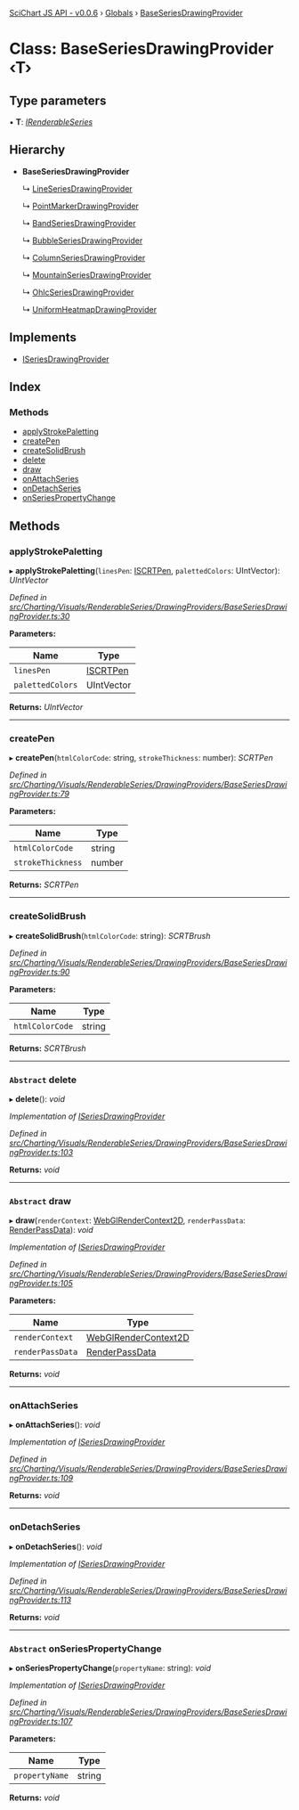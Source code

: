 [SciChart JS API - v0.0.6](../README.md) › [Globals](../globals.md) › [BaseSeriesDrawingProvider](baseseriesdrawingprovider.md)

# Class: BaseSeriesDrawingProvider ‹**T**›

## Type parameters

▪ **T**: *[IRenderableSeries](../interfaces/irenderableseries.md)*

## Hierarchy

* **BaseSeriesDrawingProvider**

  ↳ [LineSeriesDrawingProvider](lineseriesdrawingprovider.md)

  ↳ [PointMarkerDrawingProvider](pointmarkerdrawingprovider.md)

  ↳ [BandSeriesDrawingProvider](bandseriesdrawingprovider.md)

  ↳ [BubbleSeriesDrawingProvider](bubbleseriesdrawingprovider.md)

  ↳ [ColumnSeriesDrawingProvider](columnseriesdrawingprovider.md)

  ↳ [MountainSeriesDrawingProvider](mountainseriesdrawingprovider.md)

  ↳ [OhlcSeriesDrawingProvider](ohlcseriesdrawingprovider.md)

  ↳ [UniformHeatmapDrawingProvider](uniformheatmapdrawingprovider.md)

## Implements

* [ISeriesDrawingProvider](../interfaces/iseriesdrawingprovider.md)

## Index

### Methods

* [applyStrokePaletting](baseseriesdrawingprovider.md#applystrokepaletting)
* [createPen](baseseriesdrawingprovider.md#createpen)
* [createSolidBrush](baseseriesdrawingprovider.md#createsolidbrush)
* [delete](baseseriesdrawingprovider.md#abstract-delete)
* [draw](baseseriesdrawingprovider.md#abstract-draw)
* [onAttachSeries](baseseriesdrawingprovider.md#onattachseries)
* [onDetachSeries](baseseriesdrawingprovider.md#ondetachseries)
* [onSeriesPropertyChange](baseseriesdrawingprovider.md#abstract-onseriespropertychange)

## Methods

###  applyStrokePaletting

▸ **applyStrokePaletting**(`linesPen`: [ISCRTPen](../interfaces/iscrtpen.md), `palettedColors`: UIntVector): *UIntVector*

*Defined in [src/Charting/Visuals/RenderableSeries/DrawingProviders/BaseSeriesDrawingProvider.ts:30](https://github.com/ABTSoftware/SciChart.Dev/blob/f6fba97af2/Web/src/SciChart/src/Charting/Visuals/RenderableSeries/DrawingProviders/BaseSeriesDrawingProvider.ts#L30)*

**Parameters:**

Name | Type |
------ | ------ |
`linesPen` | [ISCRTPen](../interfaces/iscrtpen.md) |
`palettedColors` | UIntVector |

**Returns:** *UIntVector*

___

###  createPen

▸ **createPen**(`htmlColorCode`: string, `strokeThickness`: number): *SCRTPen*

*Defined in [src/Charting/Visuals/RenderableSeries/DrawingProviders/BaseSeriesDrawingProvider.ts:79](https://github.com/ABTSoftware/SciChart.Dev/blob/f6fba97af2/Web/src/SciChart/src/Charting/Visuals/RenderableSeries/DrawingProviders/BaseSeriesDrawingProvider.ts#L79)*

**Parameters:**

Name | Type |
------ | ------ |
`htmlColorCode` | string |
`strokeThickness` | number |

**Returns:** *SCRTPen*

___

###  createSolidBrush

▸ **createSolidBrush**(`htmlColorCode`: string): *SCRTBrush*

*Defined in [src/Charting/Visuals/RenderableSeries/DrawingProviders/BaseSeriesDrawingProvider.ts:90](https://github.com/ABTSoftware/SciChart.Dev/blob/f6fba97af2/Web/src/SciChart/src/Charting/Visuals/RenderableSeries/DrawingProviders/BaseSeriesDrawingProvider.ts#L90)*

**Parameters:**

Name | Type |
------ | ------ |
`htmlColorCode` | string |

**Returns:** *SCRTBrush*

___

### `Abstract` delete

▸ **delete**(): *void*

*Implementation of [ISeriesDrawingProvider](../interfaces/iseriesdrawingprovider.md)*

*Defined in [src/Charting/Visuals/RenderableSeries/DrawingProviders/BaseSeriesDrawingProvider.ts:103](https://github.com/ABTSoftware/SciChart.Dev/blob/f6fba97af2/Web/src/SciChart/src/Charting/Visuals/RenderableSeries/DrawingProviders/BaseSeriesDrawingProvider.ts#L103)*

**Returns:** *void*

___

### `Abstract` draw

▸ **draw**(`renderContext`: [WebGlRenderContext2D](webglrendercontext2d.md), `renderPassData`: [RenderPassData](renderpassdata.md)): *void*

*Implementation of [ISeriesDrawingProvider](../interfaces/iseriesdrawingprovider.md)*

*Defined in [src/Charting/Visuals/RenderableSeries/DrawingProviders/BaseSeriesDrawingProvider.ts:105](https://github.com/ABTSoftware/SciChart.Dev/blob/f6fba97af2/Web/src/SciChart/src/Charting/Visuals/RenderableSeries/DrawingProviders/BaseSeriesDrawingProvider.ts#L105)*

**Parameters:**

Name | Type |
------ | ------ |
`renderContext` | [WebGlRenderContext2D](webglrendercontext2d.md) |
`renderPassData` | [RenderPassData](renderpassdata.md) |

**Returns:** *void*

___

###  onAttachSeries

▸ **onAttachSeries**(): *void*

*Implementation of [ISeriesDrawingProvider](../interfaces/iseriesdrawingprovider.md)*

*Defined in [src/Charting/Visuals/RenderableSeries/DrawingProviders/BaseSeriesDrawingProvider.ts:109](https://github.com/ABTSoftware/SciChart.Dev/blob/f6fba97af2/Web/src/SciChart/src/Charting/Visuals/RenderableSeries/DrawingProviders/BaseSeriesDrawingProvider.ts#L109)*

**Returns:** *void*

___

###  onDetachSeries

▸ **onDetachSeries**(): *void*

*Implementation of [ISeriesDrawingProvider](../interfaces/iseriesdrawingprovider.md)*

*Defined in [src/Charting/Visuals/RenderableSeries/DrawingProviders/BaseSeriesDrawingProvider.ts:113](https://github.com/ABTSoftware/SciChart.Dev/blob/f6fba97af2/Web/src/SciChart/src/Charting/Visuals/RenderableSeries/DrawingProviders/BaseSeriesDrawingProvider.ts#L113)*

**Returns:** *void*

___

### `Abstract` onSeriesPropertyChange

▸ **onSeriesPropertyChange**(`propertyName`: string): *void*

*Implementation of [ISeriesDrawingProvider](../interfaces/iseriesdrawingprovider.md)*

*Defined in [src/Charting/Visuals/RenderableSeries/DrawingProviders/BaseSeriesDrawingProvider.ts:107](https://github.com/ABTSoftware/SciChart.Dev/blob/f6fba97af2/Web/src/SciChart/src/Charting/Visuals/RenderableSeries/DrawingProviders/BaseSeriesDrawingProvider.ts#L107)*

**Parameters:**

Name | Type |
------ | ------ |
`propertyName` | string |

**Returns:** *void*
